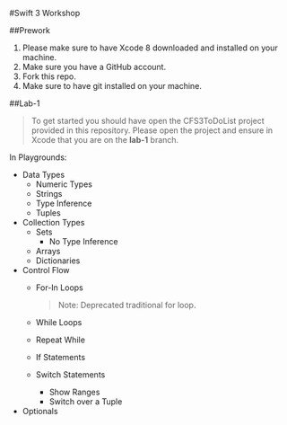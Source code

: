 #Swift 3 Workshop  

##Prework  
1. Please make sure to have Xcode 8 downloaded and installed on your machine.  
2. Make sure you have a GitHub account.  
3. Fork this repo.  
4. Make sure to have git installed on your machine.  



##Lab-1  
> To get started you should have open the CFS3ToDoList project provided in this repository. Please open the project and ensure in Xcode that you are on the **lab-1** branch.


In Playgrounds:  
* Data Types  
  * Numeric Types  
  * Strings  
  * Type Inference  
  * Tuples  
* Collection Types  
  * Sets  
    * No Type Inference  
  * Arrays  
  * Dictionaries  
* Control Flow  
  * For-In Loops  
    > Note: Deprecated traditional for loop.  
    
  * While Loops  
  * Repeat While  
  * If Statements  
  * Switch Statements  
    * Show Ranges  
    * Switch over a Tuple  
* Optionals  